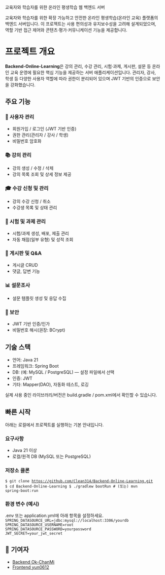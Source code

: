 교육자와 학습자를 위한 온라인 평생학습 웹 백엔드 서버

교육자와 학습자를 위한 확장 가능하고 안전한 온라인 평생학습(온라인 교육) 플랫폼의 백엔드 서버입니다. 이 프로젝트는 사용 편의성과 유지보수성을 고려해 설계되었으며, 역할 기반 접근 제어와 콘텐츠·평가·커뮤니케이션 기능을 제공합니다.

# 프로젝트 개요

**Backend-Online-Learning**은 강의 관리, 수강 관리, 시험·과제, 게시판, 설문 등 온라인 교육 운영에 필요한 핵심 기능을 제공하는 서버 애플리케이션입니다. 관리자, 강사, 학생 등 다양한 사용자 역할에 따라 권한이 분리되어 있으며 JWT 기반의 인증으로 보안을 강화했습니다.

## 주요 기능

### 👥 사용자 관리
* 회원가입 / 로그인 (JWT 기반 인증)
* 권한 관리(관리자 / 강사 / 학생)
* 비밀번호 암호화

### 📚 강의 관리
* 강의 생성 / 수정 / 삭제
* 강의 목록 조회 및 상세 정보 제공

### 🎓 수강 신청 및 관리
* 강의 수강 신청 / 취소
* 수강생 목록 및 상태 관리

### 🧾 시험 및 과제 관리
* 시험/과제 생성, 배포, 제출 관리
* 자동 채점(일부 유형) 및 성적 조회

### 💬 게시판 및 Q&A
* 게시글 CRUD
* 댓글, 답변 기능

### 📊 설문조사
* 설문 템플릿 생성 및 응답 수집

### 🔐 보안
* JWT 기반 인증/인가
* 비밀번호 해시(권장: BCrypt)

## 기술 스택
* 언어: Java 21
* 프레임워크: Spring Boot
* DB: (예: MySQL / PostgreSQL) — 설정 파일에서 선택
* 인증: JWT
* 기타: Mapper(DAO), 자동화 테스트, 로깅

실제 사용 중인 라이브러리/버전은 build.gradle / pom.xml에서 확인할 수 있습니다.

## 빠른 시작
아래는 로컬에서 프로젝트를 실행하는 기본 안내입니다.
### 요구사항
* Java 21 이상
* 로컬/원격 DB (MySQL 또는 PostgreSQL)

### 저장소 클론
<code>$ git clone https://github.com/Clean314/Backend-Online-Learning.git
$ cd Backend-Online-Learning
$ ./gradlew bootRun   # (또는) mvn spring-boot:run</code>

### 환경 변수 (예시)
.env 또는 application.yml에 아래 항목을 설정하세요. <br>
<code>SPRING_DATASOURCE_URL=jdbc:mysql://localhost:3306/yourdb
SPRING_DATASOURCE_USERNAME=root
SPRING_DATASOURCE_PASSWORD=yourpassword
JWT_SECRET=your_jwt_secret</code>


## 🤝 기여자
* [Backend Ok-ChanMi](https://github.com/Ok-ChanMi)
* [Frontend yun0612](https://github.com/yun0612)
